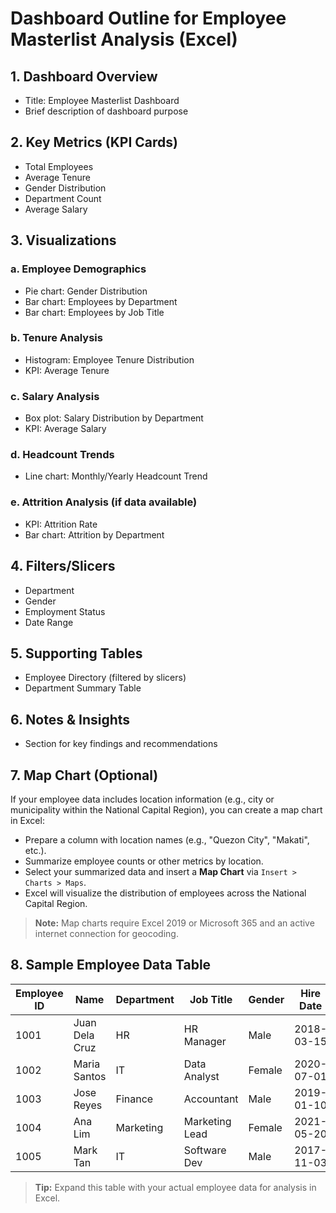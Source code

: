 # Dashboard Outline for Employee Masterlist Analysis (Excel)

## 1. Dashboard Overview
- Title: Employee Masterlist Dashboard
- Brief description of dashboard purpose

## 2. Key Metrics (KPI Cards)
- Total Employees
- Average Tenure
- Gender Distribution
- Department Count
- Average Salary

## 3. Visualizations

### a. Employee Demographics
- Pie chart: Gender Distribution
- Bar chart: Employees by Department
- Bar chart: Employees by Job Title

### b. Tenure Analysis
- Histogram: Employee Tenure Distribution
- KPI: Average Tenure

### c. Salary Analysis
- Box plot: Salary Distribution by Department
- KPI: Average Salary

### d. Headcount Trends
- Line chart: Monthly/Yearly Headcount Trend

### e. Attrition Analysis (if data available)
- KPI: Attrition Rate
- Bar chart: Attrition by Department

## 4. Filters/Slicers
- Department
- Gender
- Employment Status
- Date Range

## 5. Supporting Tables
- Employee Directory (filtered by slicers)
- Department Summary Table

## 6. Notes & Insights
- Section for key findings and recommendations


## 7. Map Chart (Optional)

If your employee data includes location information (e.g., city or municipality within the National Capital Region), you can create a map chart in Excel:

- Prepare a column with location names (e.g., "Quezon City", "Makati", etc.).
- Summarize employee counts or other metrics by location.
- Select your summarized data and insert a **Map Chart** via `Insert > Charts > Maps`.
- Excel will visualize the distribution of employees across the National Capital Region.

> **Note:** Map charts require Excel 2019 or Microsoft 365 and an active internet connection for geocoding.

## 8. Sample Employee Data Table

| Employee ID | Name           | Department   | Job Title        | Gender | Hire Date  | Status     | Location      | Salary  | Tenure (Years) |
|-------------|----------------|--------------|------------------|--------|------------|------------|---------------|---------|----------------|
| 1001        | Juan Dela Cruz | HR           | HR Manager       | Male   | 2018-03-15 | Active     | Makati        | 55000   | 6.2            |
| 1002        | Maria Santos   | IT           | Data Analyst     | Female | 2020-07-01 | Active     | Quezon City   | 48000   | 3.0            |
| 1003        | Jose Reyes     | Finance      | Accountant       | Male   | 2019-01-10 | Resigned   | Manila        | 42000   | 2.5            |
| 1004        | Ana Lim        | Marketing    | Marketing Lead   | Female | 2021-05-20 | Active     | Pasig         | 51000   | 2.1            |
| 1005        | Mark Tan       | IT           | Software Dev     | Male   | 2017-11-03 | Active     | Taguig        | 60000   | 6.7            |

> **Tip:** Expand this table with your actual employee data for analysis in Excel.